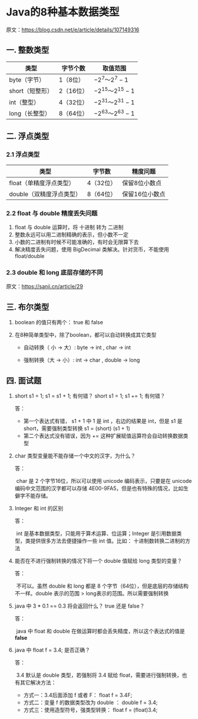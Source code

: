 # Java的8种基本数据类型

原文：https://blog.csdn.net/e/article/details/107149316



## 一. 整数类型

| 类型            | 字节个数  | 取值范围              |
| --------------- | --------- | --------------------- |
| byte（字节）    | 1（8位）  | $-2^7 ～ 2^7-1$       |
| short（短整形） | 2（16位） | $-2^{15} ～ 2^{15}-1$ |
| int（整型）     | 4（32位） | $-2^{31} ～ 2^{31}-1$ |
| long（长整型）  | 8（64位） | $-2^{63} ～ 2^{63}-1$ |

## 二. 浮点类型

### 2.1 浮点类型

| 类型                     | 字节数    | 精度问题       |
| ------------------------ | --------- | -------------- |
| float（单精度浮点类型）  | 4（32位） | 保留8位小数点  |
| double（双精度浮点类型） | 8（64位） | 保留16位小数点 |

### 2.2 float 与 double 精度丢失问题

1. float 与 double 运算时，将 十进制 转为 二进制
2. 整数永远可以用二进制精确的表示，但小数不一定
3. 小数的二进制有时候不可能准确的，有时会无限算下去
4. 解决精度丢失问题，使用 BigDecimal 类解决。针对货币，不能使用float/double

### 2.3 double 和 long 底层存储的不同

原文：https://sanii.cn/article/29



## 三.  布尔类型

1. boolean 的值只有两个： true 和 false

2. 在8种简单类型中，除了boolean，都可以自动转换成其它类型

   * 自动转换（ 小 -> 大）: byte -> int , char -> int

   * 强制转换（大 -> 小）: int -> char , double -> long

## 四. 面试题

1. short s1 = 1; s1 = s1 + 1;  有何错？ short s1 = 1; s1 += 1; 有何错？

   答：

   * 第一个表达式有错， s1 + 1 中 1 是 int ，右边的结果是 int，但是 s1 是 short，需要强制类型转换 s1 = (short) (s1 + 1)
   * 第二个表达式没有错误，因为 += 这种扩展赋值运算符会自动转换数据类型

2. char 类型变量能不能存储一个中文的汉字，为什么？

   答：

   ​        char 是 2 个字节16位，所以可以使用 unicode 编码表示，只要是在 unicode 编码中文范围的汉字都可以存储 4E00-9FA5，但是也有特殊的情况，比如生僻字不能存储。

3. Integer 和 int 的区别

   答：

   ​        int 是基本数据类型，只能用于算术运算、位运算；Integer 是引用数据类型，类提供很多方法去便捷操作一些 int 值。比如： 十进制数转换二进制的方法

4. 能否在不进行强制转换的情况下将一个 double 值赋给 long 类型的变量？

   答：

   ​        不可以。虽然 double 和 long 都是 8 个字节（64位），但是底层的存储结构不一样。double 表示的范围 > long表示的范围。所以需要强制转换

5. java 中 3 * 0.1 == 0.3 将会返回什么？ true 还是 false？

   答：

   ​        java 中 float 和 double 在做运算时都会丢失精度，所以这个表达式的值是 **false**

6. java 中 float f = 3.4; 是否正确？

   答：

   ​        3.4 默认是 double 类型，若强制将 3.4 赋给 float，需要进行强制转换，也有其它解决方法：

   * 方式一：3.4后面添加 f 或者 F： float f = 3.4F;
   * 方式二：变量 f 的数据类型改为 double ： double f = 3.4;
   * 方式三：使用造型符号，强类型转换： float f = (float)3.4;